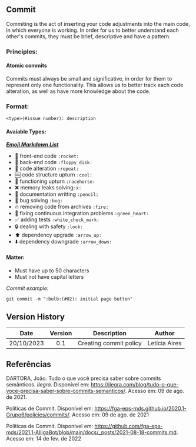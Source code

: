 ## Commit

Commiting is the act of inserting your code adjustments into the main code, in which everyone is working.
In order for us to better understand each other's commits, they must be brief, descriptive and have a pattern.

### Principles:

#### Atomic commits
Commits must always be small and significative, in order for them to represent only one functionality.
This allows us to better track each code alteration, as well as have more knowledge about the code.

### Format:
```
<type>(#issue number): description
```

#### Avaiable Types:

[***Emoji Markdown List***](https://gist.github.com/rxaviers/7360908)

- :rocket: front-end code ```:rocket:```
- :floppy_disk: back-end code ```:floppy_disk:```
- :repeat: code alteration ```:repeat:```
- :cool: code structure upturn ```:cool:```
- :racehorse: functioning upturn ```:racehorse:```
- :x:  memory leaks solving```:x:```
- :pencil: documentation writting ```:pencil:```
- :bug: bug solving ```:bug:```
- :fire: removing code from archives ```:fire:```
- :green_heart: fixing continuous integration problems ```:green_heart:```
- :white_check_mark: adding tests ```:white_check_mark:```
- :lock: dealing with safety ```:lock:```
- :arrow_up: dependency upgrade ```:arrow_up:```
- :arrow_down: dependency downgrade ```:arrow_down:```

#### Matter:
- Must have up to 50 characters
- Must not have capital letters

*Commit example:*
```
git commit -m ":bulb:(#02): initial page button"
```
## Version History


| Date       | Version | Description                      | Author             |
| :--------: | :----: | :----------:                   | :---------------: |
| 20/10/2023 |  0.1   | Creating commit policy | Letícia Aires|

## Referências

DARTORA, João. Tudo o que você precisa saber sobre commits semânticos. *Ilegra*. Disponível em: <https://ilegra.com/blog/tudo-o-que-voce-precisa-saber-sobre-commits-semanticos/>. Acesso em: 09 de ago. de 2021.

Políticas de Commit. Disponível em: <https://fga-eps-mds.github.io/2020.1-Grupo6/policies/commits/>. Acesso em: 09 de ago. de 2021

Políticas de Commit. Disponível em: <https://github.com/fga-eps-mds/2021.1-AlligaBot/blob/main/docs/_posts/2021-08-18-commits.md>. Acesso em: 14 de fev. de 2022

